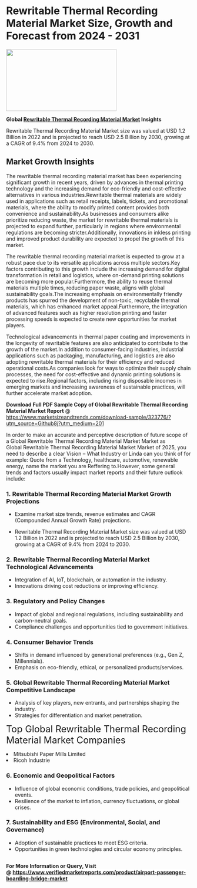 <H1>Rewritable Thermal Recording Material Market Size, Growth and Forecast from 2024 - 2031</H1><img class="aligncenter size-medium wp-image-584254" src="https://thirdeyenews.in/wp-content/uploads/2024/09/Global-Market-Research-300x168.jpeg" alt="" width="300" height="168" /><p><strong>Global&nbsp;<a href="https://www.marketsizeandtrends.com/download-sample/323776/?utm_source=Github8j?utm_medium=201">Rewritable Thermal Recording Material Market</a> Insights</strong></p><p>Rewritable Thermal Recording Material Market size was valued at USD 1.2 Billion in 2022 and is projected to reach USD 2.5 Billion by 2030, growing at a CAGR of 9.4% from 2024 to 2030.</p><p><h2>Market Growth Insights</h2> <p>The rewritable thermal recording material market has been experiencing significant growth in recent years, driven by advances in thermal printing technology and the increasing demand for eco-friendly and cost-effective alternatives in various industries.Rewritable thermal materials are widely used in applications such as retail receipts, labels, tickets, and promotional materials, where the ability to modify printed content provides both convenience and sustainability.As businesses and consumers alike prioritize reducing waste, the market for rewritable thermal materials is projected to expand further, particularly in regions where environmental regulations are becoming stricter.Additionally, innovations in inkless printing and improved product durability are expected to propel the growth of this market.</p> <p>The rewritable thermal recording material market is expected to grow at a robust pace due to its versatile applications across multiple sectors.Key factors contributing to this growth include the increasing demand for digital transformation in retail and logistics, where on-demand printing solutions are becoming more popular.Furthermore, the ability to reuse thermal materials multiple times, reducing paper waste, aligns with global sustainability goals.The increasing emphasis on environmentally friendly products has spurred the development of non-toxic, recyclable thermal materials, which has enhanced market appeal.Furthermore, the integration of advanced features such as higher resolution printing and faster processing speeds is expected to create new opportunities for market players.</p> <p>Technological advancements in thermal paper coating and improvements in the longevity of rewritable features are also anticipated to contribute to the growth of the market.In addition to consumer-facing industries, industrial applications such as packaging, manufacturing, and logistics are also adopting rewritable thermal materials for their efficiency and reduced operational costs.As companies look for ways to optimize their supply chain processes, the need for cost-effective and dynamic printing solutions is expected to rise.Regional factors, including rising disposable incomes in emerging markets and increasing awareness of sustainable practices, will further accelerate market adoption.</p> <p><span class=""><strong>Download Full PDF Sample Copy of Global Rewritable Thermal Recording Material Market Report</strong> @ <a href="https://www.marketsizeandtrends.com/download-sample/323776/?utm_source=Github8j?utm_medium=201" target="_blank">https://www.marketsizeandtrends.com/download-sample/323776/?utm_source=Github8j?utm_medium=201</a></span></p><p>In order to make an accurate and perceptive description of future scope of a Global&nbsp;Rewritable Thermal Recording Material Market Market as Global&nbsp;Rewritable Thermal Recording Material Market Market of 2025, you need to describe a clear Vision &ndash; What Industry or Linda can you think of for example: Quote from a Technology, healthcare, automotive, renewable energy, name the market you are Reffering to.However, some general trends and factors usually impact market reports and their future outlook include:</p><h3>1.&nbsp;<strong>Rewritable Thermal Recording Material Market Growth Projections</strong></h3><ul><li>Examine market size trends, revenue estimates and CAGR (Compounded Annual Growth Rate) projections.</li><li><p>Rewritable Thermal Recording Material Market size was valued at USD 1.2 Billion in 2022 and is projected to reach USD 2.5 Billion by 2030, growing at a CAGR of 9.4% from 2024 to 2030.</p></li></ul><h3>2.&nbsp;<strong>Rewritable Thermal Recording Material Market Technological Advancements</strong></h3><ul><li>Integration of AI, IoT, blockchain, or automation in the industry.</li><li>Innovations driving cost reductions or improving efficiency.</li></ul><h3>3.&nbsp;<strong>Regulatory and Policy Changes</strong></h3><ul><li>Impact of global and regional regulations, including sustainability and carbon-neutral goals.</li><li>Compliance challenges and opportunities tied to government initiatives.</li></ul><h3>4.&nbsp;<strong>Consumer Behavior Trends</strong></h3><ul><li>Shifts in demand influenced by generational preferences (e.g., Gen Z, Millennials).</li><li>Emphasis on eco-friendly, ethical, or personalized products/services.</li></ul><h3>5.&nbsp;<strong>Global Rewritable Thermal Recording Material Market Competitive Landscape</strong></h3><ul><li>Analysis of key players, new entrants, and partnerships shaping the industry.</li><li>Strategies for differentiation and market penetration.</li></ul><p data-pm-slice="1 1 []"><span style="color: inherit; font-family: inherit; font-size: 25px;">Top Global Rewritable Thermal Recording Material Market Companies</span></p><div class="" data-test-id=""><p><li>Mitsubishi Paper Mills Limited</li><li> Ricoh Industrie</li></p></div><h3>6.&nbsp;<strong>Economic and Geopolitical Factors</strong></h3><ul><li>Influence of global economic conditions, trade policies, and geopolitical events.</li><li>Resilience of the market to inflation, currency fluctuations, or global crises.</li></ul><h3>7.&nbsp;<strong>Sustainability and ESG (Environmental, Social, and Governance)</strong></h3><ul><li>Adoption of sustainable practices to meet ESG criteria.</li><li>Opportunities in green technologies and circular economy principles.</li></ul><h2><strong style="font-size: 14px;">For More Information or Query, Visit @&nbsp;</strong><a style="background-color: #ffffff; font-size: 14px;" href="https://www.marketsizeandtrends.com/report/rewritable-thermal-recording-material-market/" target="_blank">https://www.verifiedmarketreports.com/product/airport-passenger-boarding-bridge-market</a></h2>